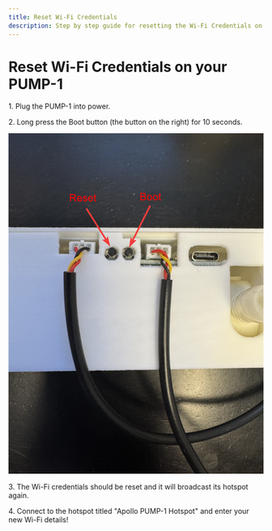 ```yaml
---
title: Reset Wi-Fi Credentials
description: Step by step guide for resetting the Wi-Fi Credentials on your PUMP-1.
---
```

# Reset Wi-Fi Credentials on your PUMP-1

1\. Plug the PUMP-1 into power.

2\. Long press the Boot button (the button on the right) for 10 seconds.

![](../../../assets/pump-1-buttons-labeled-2.jpg)

3\. The Wi-Fi credentials should be reset and it will broadcast its hotspot again.

4\. Connect to the hotspot titled "Apollo PUMP-1 Hotspot" and enter your new Wi-Fi details!